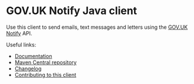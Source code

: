 # GOV.UK Notify Java client

Use this client to send emails, text messages and letters using the [GOV.UK Notify](https://www.notifications.service.gov.uk) API.

Useful links:

- [Documentation](https://docs.notifications.service.gov.uk/java.html)
- [Maven Central repository](https://search.maven.org/artifact/uk.gov.service.notify/notifications-java-client)
- [Changelog](https://github.com/alphagov/notifications-java-client/blob/main/CHANGELOG.md)
- [Contributing to this client](https://github.com/alphagov/notifications-java-client/blob/main/CONTRIBUTING.md)


